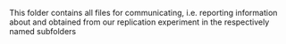 This folder contains all files for communicating, i.e. reporting information about and obtained from our replication experiment in the respectively named subfolders  
